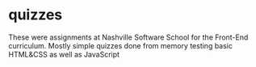 # quizzes
These were assignments at Nashville Software School for the Front-End curriculum.
Mostly simple quizzes done from memory testing basic HTML&CSS as well as JavaScript
